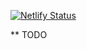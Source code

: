 [![Netlify Status](https://api.netlify.com/api/v1/badges/161afa68-120f-4030-871d-c800dc7e2028/deploy-status)](https://app.netlify.com/sites/zealous-darwin-e47078/deploys)

** TODO
